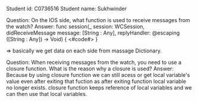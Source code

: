 Student id: C0736516
Student name: Sukhwinder


Question: On the IOS side, what function is used to receive messages from the watch?
Answer:
func session(_ session: WCSession, didReceiveMessage message: [String : Any], replyHandler: @escaping ([String : Any]) -> Void) {
<#code#>
}

=> basically we get data on each side from massage Dictionary.

Question: When receiving messages from the watch, you need to use a closure function. What is the reason why a closure is used?
Answer: Because by using closure function we can still acess or get local variable's value even after exiting that fuction as after exiting function local variable no longer exists. closure function keeps reference of local variables and we can then use that local variables. 
